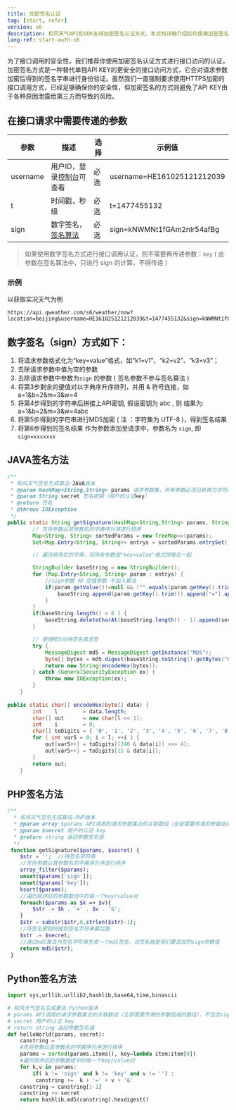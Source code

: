 ```yaml
---
title: 加密签名认证
tag: [start, refer]
version: s6
description: 和风天气API和SDK支持加密签名认证方式，本文档详细介绍如何使用加密签名的方法
lang-ref: start-auth-s6
---
```


为了接口调用的安全性，我们推荐你使用加密签名认证方式进行接口访问的认证，加密签名方式是一种替代单独API KEY的更安全的接口访问方式，它会对请求参数加密后得到的签名字串进行身份验证。虽然我们一直强制要求使用HTTPS加密的接口调用方式，已经足够确保你的安全性，但加密签名的方式则避免了API KEY由于各种原因泄露给第三方而导致的风险。

## 在接口请求中需要传递的参数

|参数|描述|选择|示例值|
|---|---|---|---|
|username|用户ID，登录[控制台](https://console.qweather.com)可查看|必选|username=HE161025121212039|
|t|时间戳，秒级|必选|t=1477455132|
|sign|数字签名，[签名算法](/docs/refer/secret-authorization)|必选|sign=kNWMNt1fGAm2nIr54afBg|

> 如果使用数字签名方式进行接口调用认证，则不需要再传递参数：`key` ( 此参数在签名算法中，只进行 sign 的计算，不得传递 ) 

### 示例
以获取实况天气为例
```
https://api.qweather.com/s6/weather/now?location=beijing&username=HE161025121212039&t=1477455132&sign=kNWMNt1fGAm2nIr54afBg
```

## 数字签名（sign）方式如下：

1. 将请求参数格式化为“key=value”格式，如“k1=v1”、“k2=v2”、“k3=v3”；
2. 去除请求参数中值为空的参数
3. 去除请求参数中参数为`sign` 的参数 ( 签名参数不参与签名算法 )
4. 将第3步剩余的键值对以字典序升序排列，并用 & 符号连接，如 a=1&b=2&m=3&w=4
5. 将第4步得到的字符串后拼接上API密钥, 假设密钥为 abc , 则 结果为:   a=1&b=2&m=3&w=4abc
6. 将第5步得到的字符串进行MD5加密 ( 注 ：字符集为 UTF-8 )，得到签名结果
7. 将第6步得到的签名结果 作为参数添加至请求中，参数名为 <code>sign</code>, 即 <code>sign=xxxxxxx</code>


## JAVA签名方法

```java
/**
 * 和风天气签名生成算法-JAVA版本
 * @param HashMap<String,String> params 请求参数集，所有参数必须已转换为字符串类型
 * @param String secret 签名密钥（用户的认证key）
 * @return 签名
 * @throws IOException
 */
public static String getSignature(HashMap<String,String> params, String secret) throws IOException {
        // 先将参数以其参数名的字典序升序进行排序
        Map<String, String> sortedParams = new TreeMap<>(params);
        Set<Map.Entry<String, String>> entrys = sortedParams.entrySet();

        // 遍历排序后的字典，将所有参数按"key=value"格式拼接在一起

        StringBuilder baseString = new StringBuilder();
        for (Map.Entry<String, String> param : entrys) {
            //sign参数 和 空值参数 不加入算法
            if(param.getValue()!=null && !"".equals(param.getKey().trim()) && !"sign".equals(param.getKey().trim()) && !"key".equals(param.getKey().trim()) && !"".equals(param.getValue().trim())) {
                baseString.append(param.getKey().trim()).append("=").append(param.getValue().trim()).append("&");
            }
        }
        if(baseString.length() > 0 ) {
            baseString.deleteCharAt(baseString.length() - 1).append(secret);
        }

        // 使用MD5对待签名串求签
        try {
            MessageDigest md5 = MessageDigest.getInstance("MD5");
            byte[] bytes = md5.digest(baseString.toString().getBytes("UTF-8"));
            return new String(encodeHex(bytes));
        } catch (GeneralSecurityException ex) {
            throw new IOException(ex);
        }
    }
    
public static char[] encodeHex(byte[] data) {
        int    l        = data.length;
        char[] out      = new char[l << 1];
        int    i        = 0;
        char[] toDigits = { '0', '1', '2', '3', '4', '5', '6', '7', '8', '9', 'a', 'b', 'c', 'd', 'e', 'f' };
        for ( int var5 = 0; i < l; ++i ) {
            out[var5++] = toDigits[(240 & data[i]) >>> 4];
            out[var5++] = toDigits[15 & data[i]];
        }
        return out;
    }
```

## PHP签名方法

```php
/**
  * 和风天气签名生成算法-PHP版本
  * @param array $params API调用的请求参数集合的关联数组（全部需要传递的参数组成的数组），不包含sign参数
  * @param $secret 用户的认证 key
  * @return string 返回参数签名值
  */
 function getSignature($params, $secret) {
    $str = '';  //待签名字符串
    //先将参数以其参数名的字典序升序进行排序
    array_filter($params);
    unset($params['sign']);
    unset($params['key']);
    ksort($params);
    //遍历排序后的参数数组中的每一个key/value对
    foreach($params as $k => $v){
        $str .= $k . '=' . $v . '&';
    }
    $str = substr($str,0,strlen($str)-1);
    //将签名密钥拼接到签名字符串最后面
    $str .= $secret;
    //通过md5算法为签名字符串生成一个md5签名，该签名就是我们要追加的sign参数值
    return md5($str);
 }
```

## Python签名方法

```python
import sys,urllib,urllib2,hashlib,base64,time,binascii

# 和风天气签名生成算法-Python版本
# params API调用的请求参数集合的关联数组（全部需要传递的参数组成的数组），不包含sign参数
# secret 用户的认证 key
# return string 返回参数签名值
def helloWorld(params, secret):
    canstring = ''
    #先将参数以其参数名的字典序升序进行排序
    params = sorted(params.items(), key=lambda item:item[0])
    #遍历排序后的参数数组中的每一个key/value对
    for k,v in params:
        if( k != 'sign' and k != 'key' and v != '') :
         canstring +=  k + '=' + v + '&'
    canstring = canstring[:-1]
    canstring += secret
    return hashlib.md5(canstring).hexdigest()
```
